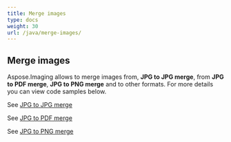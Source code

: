 ```yaml
---
title: Merge images
type: docs
weight: 30
url: /java/merge-images/
---
```


## **Merge images**
Aspose.Imaging allows to merge images from, **JPG to JPG merge**, from **JPG to PDF merge**, **JPG to PNG merge** and to other formats. For more details you can view code samples below.

See 
[JPG to JPG merge](/imaging/java/jpg-to-jpg-merge/)

See 
[JPG to PDF merge](/imaging/java/jpg-to-pdf-merge/)

See 
[JPG to PNG merge](/imaging/java/jpg-to-png-merge/)

